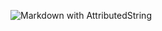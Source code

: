 
![Markdown with AttributedString](https://github.com/mrgsdev/DesignCode/assets/157994617/dcd53405-50a8-4808-aff5-66bcd68bcb90)
